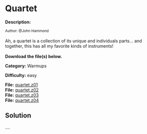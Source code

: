 # Quartet

**Description:**

<small>Author: @John Hammond</small><br><br>Ah, a quartet is a collection of its unique and individuals parts... and together, this has all my favorite kinds of instruments! <br><br> <b>Download the file(s) below.</b>


**Category:** Warmups

**Difficulty:** easy

**File:** [quartet.z01](quartet.z01)  
**File:** [quartet.z02](quartet.z02)  
**File:** [quartet.z03](quartet.z03)  
**File:** [quartet.z04](quartet.z04)  

## Solution

....
